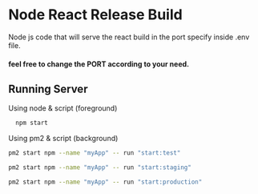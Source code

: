 # Node React Release Build

Node js code that will serve the react build in the port specify inside .env file.

#### feel free to change the PORT according to your need.
## Running Server

Using node & script (foreground)

```bash
  npm start
```

Using pm2 & script (background)

```bash
pm2 start npm --name "myApp" -- run "start:test"

pm2 start npm --name "myApp" -- run "start:staging"

pm2 start npm --name "myApp" -- run "start:production"
```
